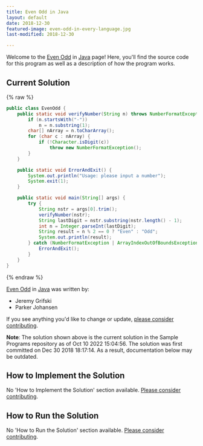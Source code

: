 ```yaml
---
title: Even Odd in Java
layout: default
date: 2018-12-30
featured-image: even-odd-in-every-language.jpg
last-modified: 2018-12-30

---
```


Welcome to the [Even Odd](https://sampleprograms.io/projects/even-odd) in [Java](https://sampleprograms.io/languages/java) page! Here, you'll find the source code for this program as well as a description of how the program works.

## Current Solution

{% raw %}

```java
public class EvenOdd {
    public static void verifyNumber(String n) throws NumberFormatException {
        if (n.startsWith("-"))
            n = n.substring(1);
        char[] nArray = n.toCharArray();
        for (char c : nArray) {
            if (!Character.isDigit(c))
                throw new NumberFormatException();
        }
    }

    public static void ErrorAndExit() {
        System.out.println("Usage: please input a number");
        System.exit(1);
    }

    public static void main(String[] args) {
        try {
            String nstr = args[0].trim();
            verifyNumber(nstr);
            String lastDigit = nstr.substring(nstr.length() - 1);
            int n = Integer.parseInt(lastDigit);
            String result = n % 2 == 0 ? "Even" : "Odd";
            System.out.println(result);
        } catch (NumberFormatException | ArrayIndexOutOfBoundsException | StringIndexOutOfBoundsException e) {
            ErrorAndExit();
        }
    }
}
```

{% endraw %}

[Even Odd](https://sampleprograms.io/projects/even-odd) in [Java](https://sampleprograms.io/languages/java) was written by:

- Jeremy Grifski
- Parker Johansen

If you see anything you'd like to change or update, [please consider contributing](https://github.com/TheRenegadeCoder/sample-programs).

**Note**: The solution shown above is the current solution in the Sample Programs repository as of Oct 10 2022 15:04:56. The solution was first committed on Dec 30 2018 18:17:14. As a result, documentation below may be outdated.

## How to Implement the Solution

No 'How to Implement the Solution' section available. [Please consider contributing](https://github.com/TheRenegadeCoder/sample-programs-website).

## How to Run the Solution

No 'How to Run the Solution' section available. [Please consider contributing](https://github.com/TheRenegadeCoder/sample-programs-website).